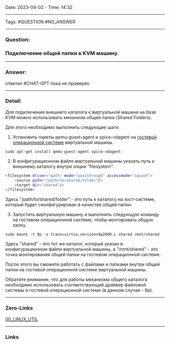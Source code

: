 Date: 2023-04-02 - Time: 14:32
___
Tags: #QUESTION #NO_ANSWER
___
### Question:
### Подключение общей папки в KVM машину.
___
### Answer:
ответил #CHAT-GPT
пока не проверял.
___
### Detail:
Для подключения внешнего каталога к виртуальной машине на базе KVM можно использовать механизм общей папки (Shared Folders).

Для этого необходимо выполнить следующие шаги:

1. Установить пакеты qemu-guest-agent и spice-vdagent на [гостевой операционной системе](Гостевая%20операционная%20система%20это...md) виртуальной машины.
``` shell
sudo apt-get install qemu-guest-agent spice-vdagent
```

2. В конфигурационном файле виртуальной машины указать путь к внешнему каталогу внутри опции "filesystem".

``` bash
<filesystem driver="path" mode="passthrough" accessmode="squash">
    <source path="/path/to/shared/folder"/>
    <target dir="shared"/>
</filesystem>
```

Здесь "/path/to/shared/folder" - это путь к каталогу на хост-системе, который будет сконфигурирован в качестве общей папки.

3. Запустить виртуальную машину и выполнить следующую команду на гостевом операционной системе, чтобы монтировать общую папку.

``` shell
sudo mount -t 9p -o trans=virtio,version=9p2000.L shared /mnt/shared
```

Здесь "shared" - это тот же каталог, который указан в конфигурационном файле виртуальной машины, а "/mnt/shared" - это точка монтирования общей папки на гостевом операционной системе.

После этого вы сможете работать с файлами и папками внутри общей папки на гостевой операционной системе виртуальной машины.

Обратите внимание, что для работы механизма общего каталога необходимо использовать соответствующий драйвер файловой системы в гостевой операционной системе (в данном случае - 9p).
___
### Zero-Links
[00_LINUX_UTIL](../__Z_CORE/00_LINUX_UTIL.md)
___
### Links
